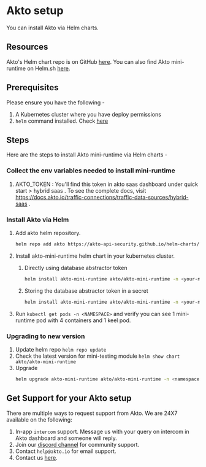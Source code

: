 # Akto setup

You can install Akto via Helm charts. 

## Resources
Akto's Helm chart repo is on GitHub [here](https://github.com/akto-api-security/helm-charts).
You can also find Akto mini-runtime on Helm.sh [here](https://artifacthub.io/packages/helm/akto/akto-mini-runtime).

## Prerequisites
Please ensure you have the following -
1. A Kubernetes cluster where you have deploy permissions
2. `helm` command installed. Check [here](https://helm.sh/docs/intro/install/)

## Steps 
Here are the steps to install Akto mini-runtime via Helm charts - 

### Collect the env variables needed to install mini-runtime

1. AKTO_TOKEN : You'll find this token in akto saas dashboard under quick start > hybrid saas . To see the complete docs, visit https://docs.akto.io/traffic-connections/traffic-data-sources/hybrid-saas .

### Install Akto via Helm

1. Add akto helm repository.
   ```bash
   helm repo add akto https://akto-api-security.github.io/helm-charts/
   ```

2. Install akto-mini-runtime helm chart in your kubernetes cluster.

      1. Directly using database abstractor token

         ```bash
         helm install akto-mini-runtime akto/akto-mini-runtime -n <your-namespace> --set mini_runtime.aktoApiSecurityRuntime.env.databaseAbstractorToken="<your-database-abstractor-token>"
         ```

      2. Storing the database abstractor token in a secret

         ```bash
         helm install akto-mini-runtime akto/akto-mini-runtime -n <your-namespace> --set mini_runtime.aktoApiSecurityRuntime.env.useSecretsForDatabaseAbstractorToken=true --set mini_runtime.aktoApiSecurityRuntime.env.databaseAbstractorTokenSecrets.token="<your-database-abstractor-token>"
         ```

3. Run `kubectl get pods -n <NAMESPACE>` and verify you can see 1 mini-runtime pod with 4 containers and 1 keel pod.

### Upgrading to new version

1. Update helm repo
   ```helm repo update```
2. Check the latest version for mini-testing module
   ```helm show chart akto/akto-mini-runtime```
3. Upgrade
   ```bash
   helm upgrade akto-mini-runtime akto/akto-mini-runtime -n <namespace> --version <latest-version> --set mini_runtime.aktoApiSecurityRuntime.env.databaseAbstractorToken="<your-database-abstractor-token>"
   ```

## Get Support for your Akto setup

There are multiple ways to request support from Akto. We are 24X7 available on the following:

1. In-app `intercom` support. Message us with your query on intercom in Akto dashboard and someone will reply.
2. Join our [discord channel](https://www.akto.io/community) for community support.
3. Contact `help@akto.io` for email support.
4. Contact us [here](https://www.akto.io/contact-us).

